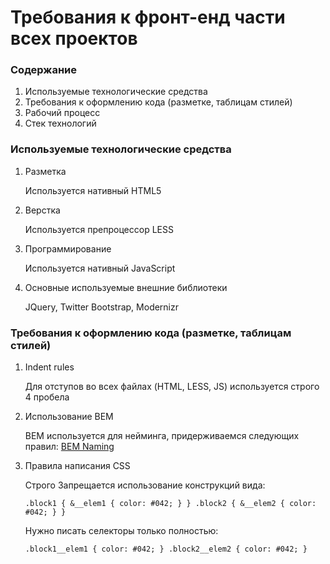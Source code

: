 # Требования к фронт-енд части всех проектов

### Содержание
1. Используемые технологические средства
2. Требования к оформлению кода (разметке, таблицам стилей) 
3. Рабочий процесс
4. Стек технологий

### Используемые технологические средства

1. Разметка

   Используется нативный HTML5

2. Верстка

   Используется препроцессор LESS

3. Программирование 

   Используется нативный JavaScript

4. Основные используемые внешние библиотеки

   JQuery, Twitter Bootstrap, Modernizr

### Требования к оформлению кода (разметке, таблицам стилей)

1. Indent rules

   Для отступов во всех файлах (HTML, LESS, JS) используется строго 4 пробела 

2. Использование BEM 

   BEM используется для нейминга, придерживаемся следующих правил: [BEM Naming](http://getbem.com/naming/ "BEM Naming") 

3. Правила написания CSS

   Строго Запрещается использование конструкций вида:

   `.block1 {
       &__elem1 { color: #042; }
    }
    .block2 {
       &__elem2 { color: #042; }
    }`

   Нужно писать селекторы только полностью: 
   
   `.block1__elem1 { color: #042; }
    .block2__elem2 { color: #042; }`

